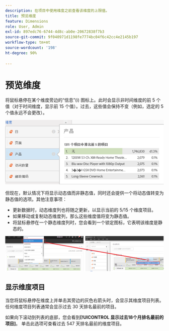 ```yaml
---
description: 在项目中使用维度之前查看该维度的上限值。
title: 预览维度
feature: Dimensions
role: User, Admin
exl-id: 897edc76-6744-4d8c-ab0e-20672838f7b3
source-git-commit: 9f040971d1198fe7774bc04f6c42cc4e2145b197
workflow-type: tm+mt
source-wordcount: '198'
ht-degree: 90%

---
```


# 预览维度

将鼠标悬停在某个维度旁边的“信息”(i) 图标上。此时会显示非时间维度的前 5 个值（对于时间维度，显示前 15 个值）。过去，这些值会保持不变（例如，选定的 5 个值永远不会更改）。

![](assets/dimension-preview.png)

但现在，默认情况下将显示动态值而非静态值，同时还会提供一个将动态值转变为静态值的选项。其他注意事项：

* 更新数据时，动态维度列也将随之更新，以显示当前的 5/15 个维度项目。
* 如果移动或复制动态维度列，那么这些维度值将变为静态值。
* 将鼠标悬停在一个静态维度列时，您会看到一个锁定图标，它表明该维度是静态的。

![](assets/dimension_static.png)

## 显示维度项目

当您将鼠标悬停在维度上并单击其旁边的灰色右箭头时，会显示其维度项目列表。任何维度项目列表通常会显示过去 30 天排名最前的项目。

如果向下滚动到列表的底部，您会看到&#x200B;**[!UICONTROL 显示过去18个月排名最前的项目]**。 单击此选项可查看过去 547 天排名最前的维度项目。
